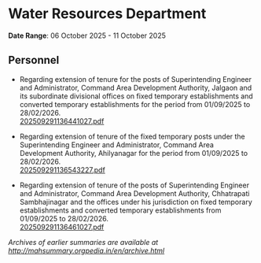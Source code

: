 # Water Resources Department

**Date Range**: 06 October 2025 - 11 October 2025


## Personnel
- Regarding extension of tenure for the posts of Superintending Engineer and Administrator, Command Area Development Authority, Jalgaon and its subordinate divisional offices on fixed temporary establishments and converted temporary establishments for the period from 01/09/2025 to 28/02/2026.\
  [202509291136441027.pdf](https://gr.maharashtra.gov.in/Site/Upload/Government%20Resolutions/English/202509291136441027.pdf)

- Regarding extension of tenure of the fixed temporary posts under the Superintending Engineer and Administrator, Command Area Development Authority, Ahilyanagar for the period from 01/09/2025 to 28/02/2026.\
  [202509291136543227.pdf](https://gr.maharashtra.gov.in/Site/Upload/Government%20Resolutions/English/202509291136543227.pdf)

- Regarding extension of tenure of the posts of Superintending Engineer and Administrator, Command Area Development Authority, Chhatrapati Sambhajinagar and the offices under his jurisdiction on fixed temporary establishments and converted temporary establishments from 01/09/2025 to 28/02/2026.\
  [202509291136461027.pdf](https://gr.maharashtra.gov.in/Site/Upload/Government%20Resolutions/English/202509291136461027.pdf)


*Archives of earlier summaries are available at http://mahsummary.orgpedia.in/en/archive.html*